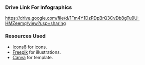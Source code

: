 ### Drive Link For Infographics

https://drive.google.com/file/d/1Fm4Y1DzPDpBrQ3CvDb8gTu9U-HMZeemq/view?usp=sharing


### Resources Used
- [Icons8](https://icons8.com/) for icons.
- [Freepik](https://www.freepik.com/) for illustrations.
- [Canva](https://www.canva.com/) for template.
